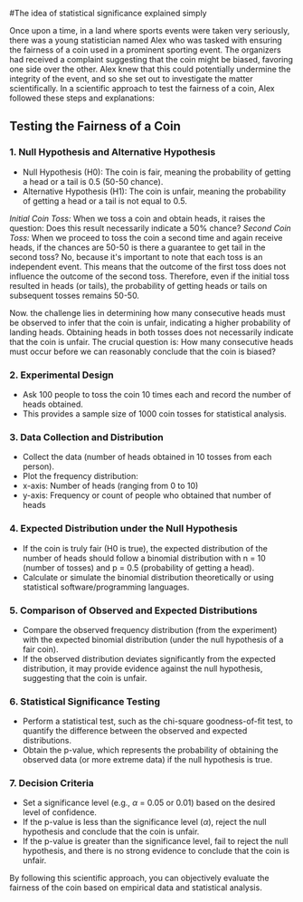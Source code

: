 #The idea of statistical significance explained simply

Once upon a time, in a land where sports events were taken very seriously, there was a young statistician named Alex who was tasked with ensuring the fairness of a coin used in a prominent sporting event. The organizers had received a complaint suggesting that the coin might be biased, favoring one side over the other. Alex knew that this could potentially undermine the integrity of the event, and so she set out to investigate the matter scientifically. In a scientific approach to test the fairness of a coin, Alex followed these steps and explanations:

## Testing the Fairness of a Coin

### 1. Null Hypothesis and Alternative Hypothesis
- Null Hypothesis (H0): The coin is fair, meaning the probability of getting a head or a tail is 0.5 (50-50 chance).
- Alternative Hypothesis (H1): The coin is unfair, meaning the probability of getting a head or a tail is not equal to 0.5.

*Initial Coin Toss:* When we toss a coin and obtain heads, it raises the question: Does this result necessarily indicate a 50% chance?
*Second Coin Toss:* When we proceed to toss the coin a second time and again receive heads, if the chances are 50-50 is there a guarantee to get tail in the second toss? No, because it's important to note that each toss is an independent event. This means that the outcome of the first toss does not influence the outcome of the second toss. Therefore, even if the initial toss resulted in heads (or tails), the probability of getting heads or tails on subsequent tosses remains 50-50.

Now. the challenge lies in determining how many consecutive heads must be observed to infer that the coin is unfair, indicating a higher probability of landing heads. Obtaining heads in both tosses does not necessarily indicate that the coin is unfair. The crucial question is: How many consecutive heads must occur before we can reasonably conclude that the coin is biased?

### 2. Experimental Design
- Ask 100 people to toss the coin 10 times each and record the number of heads obtained.
- This provides a sample size of 1000 coin tosses for statistical analysis.

### 3. Data Collection and Distribution
- Collect the data (number of heads obtained in 10 tosses from each person).
- Plot the frequency distribution:
 - x-axis: Number of heads (ranging from 0 to 10)
 - y-axis: Frequency or count of people who obtained that number of heads

### 4. Expected Distribution under the Null Hypothesis
- If the coin is truly fair (H0 is true), the expected distribution of the number of heads should follow a binomial distribution with n = 10 (number of tosses) and p = 0.5 (probability of getting a head).
- Calculate or simulate the binomial distribution theoretically or using statistical software/programming languages.

### 5. Comparison of Observed and Expected Distributions
- Compare the observed frequency distribution (from the experiment) with the expected binomial distribution (under the null hypothesis of a fair coin).
- If the observed distribution deviates significantly from the expected distribution, it may provide evidence against the null hypothesis, suggesting that the coin is unfair.

### 6. Statistical Significance Testing
- Perform a statistical test, such as the chi-square goodness-of-fit test, to quantify the difference between the observed and expected distributions.
- Obtain the p-value, which represents the probability of obtaining the observed data (or more extreme data) if the null hypothesis is true.

### 7. Decision Criteria
- Set a significance level (e.g., $\alpha$ = 0.05 or 0.01) based on the desired level of confidence.
- If the p-value is less than the significance level ($\alpha$), reject the null hypothesis and conclude that the coin is unfair.
- If the p-value is greater than the significance level, fail to reject the null hypothesis, and there is no strong evidence to conclude that the coin is unfair.

By following this scientific approach, you can objectively evaluate the fairness of the coin based on empirical data and statistical analysis.

